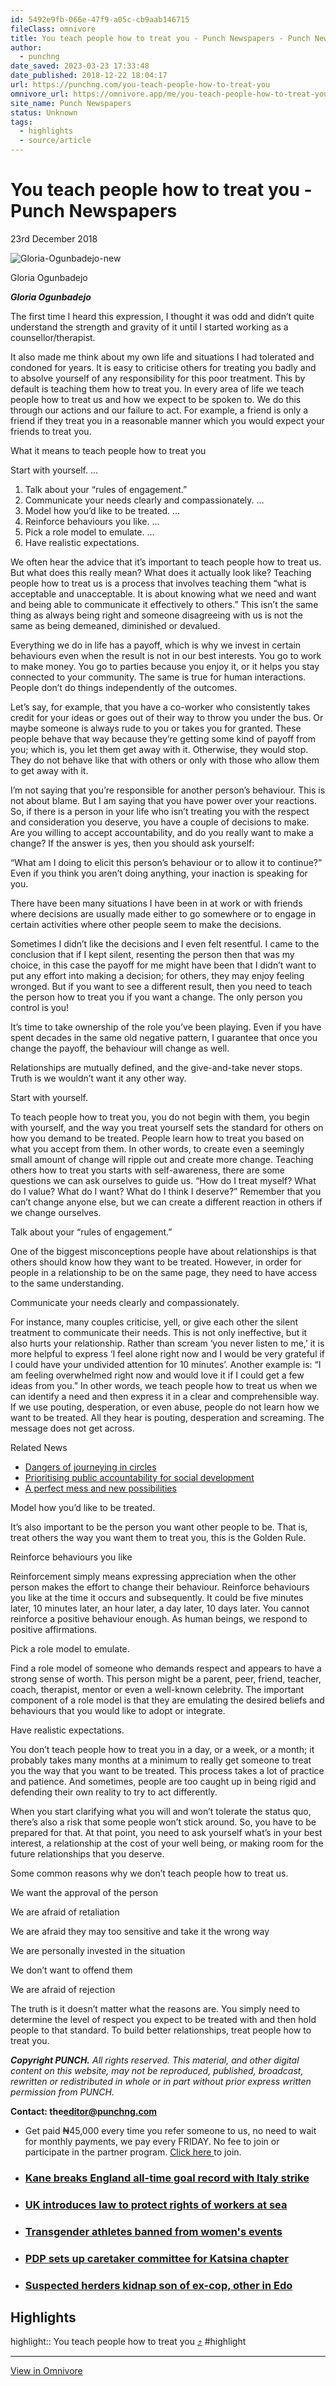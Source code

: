 ```yaml
---
id: 5492e9fb-066e-47f9-a05c-cb9aab146715
fileClass: omnivore
title: You teach people how to treat you - Punch Newspapers - Punch Newspapers
author:
  - punchng
date_saved: 2023-03-23 17:33:48
date_published: 2018-12-22 18:04:17
url: https://punchng.com/you-teach-people-how-to-treat-you
omnivore_url: https://omnivore.app/me/you-teach-people-how-to-treat-you-punch-newspapers-18710646671
site_name: Punch Newspapers
status: Unknown
tags:
  - highlights
  - source/article
---
```


# You teach people how to treat you - Punch Newspapers

 23rd December 2018 

![Gloria-Ogunbadejo-new](https://proxy-prod.omnivore-image-cache.app/0x0,sCUhdVfj-x6xgrShebyL9OaaRAztHV5ntVsLVN8quOWg/https://cdn.punchng.com/wp-content/uploads/2017/08/06063129/Gloria-Ogunbadejo-new.jpg) 

Gloria Ogunbadejo

**_Gloria Ogunbadejo_** 

The first time I heard this expression, I thought it was odd and didn’t quite understand the strength and gravity of it until I started working as a counsellor/therapist.

It also made me think about my own life and situations I had tolerated and condoned for years. It is easy to criticise others for treating you badly and to absolve yourself of any responsibility for this poor treatment. This by default is teaching them how to treat you. In every area of life we teach people how to treat us and how we expect to be spoken to. We do this through our actions and our failure to act. For example, a friend is only a friend if they treat you in a reasonable manner which you would expect your friends to treat you.

What it means to teach people how to treat you

Start with yourself. …

1. Talk about your “rules of engagement.”
2. Communicate your needs clearly and compassionately. …
3. Model how you’d like to be treated. …
4. Reinforce behaviours you like. …
5. Pick a role model to emulate. …
6. Have realistic expectations.

We often hear the advice that it’s important to teach people how to treat us. But what does this really mean? What does it actually look like? Teaching people how to treat us is a process that involves teaching them “what is acceptable and unacceptable. It is about knowing what we need and want and being able to communicate it effectively to others.” This isn’t the same thing as always being right and someone disagreeing with us is not the same as being demeaned, diminished or devalued.

Everything we do in life has a payoff, which is why we invest in certain behaviours even when the result is not in our best interests. You go to work to make money. You go to parties because you enjoy it, or it helps you stay connected to your community. The same is true for human interactions. People don’t do things independently of the outcomes.

Let’s say, for example, that you have a co-worker who consistently takes credit for your ideas or goes out of their way to throw you under the bus. Or maybe someone is always rude to you or takes you for granted. These people behave that way because they’re getting some kind of payoff from you; which is, you let them get away with it. Otherwise, they would stop. They do not behave like that with others or only with those who allow them to get away with it.

I’m not saying that you’re responsible for another person’s behaviour. This is not about blame. But I am saying that you have power over your reactions. So, if there is a person in your life who isn’t treating you with the respect and consideration you deserve, you have a couple of decisions to make. Are you willing to accept accountability, and do you really want to make a change? If the answer is yes, then you should ask yourself:

“What am I doing to elicit this person’s behaviour or to allow it to continue?” Even if you think you aren’t doing anything, your inaction is speaking for you.

There have been many situations I have been in at work or with friends where decisions are usually made either to go somewhere or to engage in certain activities where other people seem to make the decisions.

Sometimes I didn’t like the decisions and I even felt resentful. I came to the conclusion that if I kept silent, resenting the person then that was my choice, in this case the payoff for me might have been that I didn’t want to put any effort into making a decision; for others, they may enjoy feeling wronged. But if you want to see a different result, then you need to teach the person how to treat you if you want a change. The only person you control is you!

It’s time to take ownership of the role you’ve been playing. Even if you have spent decades in the same old negative pattern, I guarantee that once you change the payoff, the behaviour will change as well.

Relationships are mutually defined, and the give-and-take never stops. Truth is we wouldn’t want it any other way.

Start with yourself.

To teach people how to treat you, you do not begin with them, you begin with yourself, and the way you treat yourself sets the standard for others on how you demand to be treated. People learn how to treat you based on what you accept from them. In other words, to create even a seemingly small amount of change will ripple out and create more change. Teaching others how to treat you starts with self-awareness, there are some questions we can ask ourselves to guide us. “How do I treat myself? What do I value? What do I want? What do I think I deserve?” Remember that you can’t change anyone else, but we can create a different reaction in others if we change ourselves.

Talk about your “rules of engagement.”

One of the biggest misconceptions people have about relationships is that others should know how they want to be treated. However, in order for people in a relationship to be on the same page, they need to have access to the same understanding.

Communicate your needs clearly and compassionately.

For instance, many couples criticise, yell, or give each other the silent treatment to communicate their needs. This is not only ineffective, but it also hurts your relationship. Rather than scream ‘you never listen to me,’ it is more helpful to express ‘I feel alone right now and I would be very grateful if I could have your undivided attention for 10 minutes’. Another example is: “I am feeling overwhelmed right now and would love it if I could get a few ideas from you.” In other words, we teach people how to treat us when we can identify a need and then express it in a clear and comprehensible way. If we use pouting, desperation, or even abuse, people do not learn how we want to be treated. All they hear is pouting, desperation and screaming. The message does not get across. 

Related News

* [ Dangers of journeying in circles ](https://punchng.com/dangers-of-journeying-in-circles/?utm%5Fsource=auto-read-also&utm%5Fmedium=web)
* [ Prioritising public accountability for social development ](https://punchng.com/prioritising-public-accountability-for-social-development/?utm%5Fsource=auto-read-also&utm%5Fmedium=web)
* [ A perfect mess and new possibilities ](https://punchng.com/a-perfect-mess-and-new-possibilities/?utm%5Fsource=auto-read-also&utm%5Fmedium=web)

Model how you’d like to be treated.

It’s also important to be the person you want other people to be. That is, treat others the way you want them to treat you, this is the Golden Rule.

Reinforce behaviours you like

Reinforcement simply means expressing appreciation when the other person makes the effort to change their behaviour. Reinforce behaviours you like at the time it occurs and subsequently. It could be five minutes later, 10 minutes later, an hour later, a day later, 10 days later. You cannot reinforce a positive behaviour enough. As human beings, we respond to positive affirmations.

Pick a role model to emulate.

Find a role model of someone who demands respect and appears to have a strong sense of worth. This person might be a parent, peer, friend, teacher, coach, therapist, mentor or even a well-known celebrity. The important component of a role model is that they are emulating the desired beliefs and behaviours that you would like to adopt or integrate.

Have realistic expectations.

You don’t teach people how to treat you in a day, or a week, or a month; it probably takes many months at a minimum to really get someone to treat you the way that you want to be treated. This process takes a lot of practice and patience. And sometimes, people are too caught up in being rigid and defending their own reality to try to act differently.

When you start clarifying what you will and won’t tolerate the status quo, there’s also a risk that some people won’t stick around. So, you have to be prepared for that. At that point, you need to ask yourself what’s in your best interest, a relationship at the cost of your well being, or making room for the future relationships that you deserve.

Some common reasons why we don’t teach people how to treat us.

We want the approval of the person

We are afraid of retaliation

We are afraid they may too sensitive and take it the wrong way

We are personally invested in the situation

We don’t want to offend them

We are afraid of rejection

The truth is it doesn’t matter what the reasons are. You simply need to determine the level of respect you expect to be treated with and then hold people to that standard. To build better relationships, treat people how to treat you.

_**Copyright PUNCH.**_ _All rights reserved. This material, and other digital content on this website, may not be reproduced, published, broadcast, rewritten or redistributed in whole or in part without prior express written permission from PUNCH._ 

**Contact: the**[**editor@punchng.com**](mailto:editor@punchng.com) 

* Get paid ₦45,000 every time you refer someone to us, no need to wait for monthly payments, we pay every FRIDAY. No fee to join or participate in the partner program. [ Click here ](https://www.salepals.com/l/punchmarch) to join.

* ### [ Kane breaks England all-time goal record with Italy strike ](https://punchng.com/kane-breaks-england-all-time-goal-record-with-italy-strike/)
* ### [ UK introduces law to protect rights of workers at sea ](https://punchng.com/uk-introduces-law-to-protect-rights-of-workers-at-sea/)
* ### [ Transgender athletes banned from women's events ](https://punchng.com/transgender-athletes-banned-from-womens-events/)
* ### [ PDP sets up caretaker committee for Katsina chapter ](https://punchng.com/pdp-sets-up-caretaker-committee-for-katsina-chapter/)
* ### [ Suspected herders kidnap son of ex-cop, other in Edo ](https://punchng.com/suspected-herders-kidnap-son-of-ex-cop-other-in-edo/)


## Highlights

highlight:: You teach people how to treat you [⤴️](https://omnivore.app/me/you-teach-people-how-to-treat-you-punch-newspapers-18710646671#fcf59dcd-de84-4c8f-8676-ecac307fff76) #highlight


---


[View in Omnivore](https://omnivore.app/me/you-teach-people-how-to-treat-you-punch-newspapers-18710646671)
